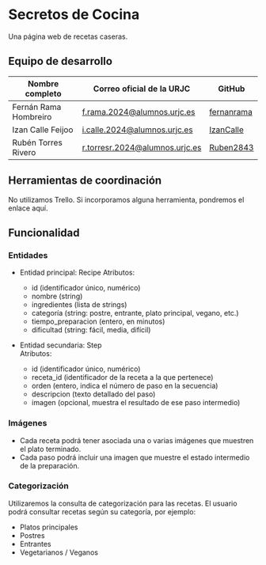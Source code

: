# Secretos de Cocina

Una página web de recetas caseras.



## Equipo de desarrollo

| Nombre completo         | Correo oficial de la URJC                | GitHub      |
|-------------------------|------------------------------------------|-------------|
| Fernán Rama Hombreiro   | f.rama.2024@alumnos.urjc.es              | [fernanrama](https://github.com/fernanrama) |
| Izan Calle Feijoo       | i.calle.2024@alumnos.urjc.es             | [IzanCalle](https://github.com/IzanCalle)   |
| Rubén Torres Rivero     | r.torresr.2024@alumnos.urjc.es           | [Ruben2843](https://github.com/Ruben2843)   |



## Herramientas de coordinación

No utilizamos Trello. 
Si incorporamos alguna herramienta, pondremos el enlace aquí.



## Funcionalidad

###  Entidades

- Entidad principal: Recipe 
  Atributos:  
  - id (identificador único, numérico)  
  - nombre (string)  
  - ingredientes (lista de strings)    
  - categoría (string: postre, entrante, plato principal, vegano, etc.)  
  - tiempo_preparacion (entero, en minutos)  
  - dificultad (string: fácil, media, difícil)  

- Entidad secundaria: Step  
  Atributos:  
  - id (identificador único, numérico)  
  - receta_id (identificador de la receta a la que pertenece)  
  - orden (entero, indica el número de paso en la secuencia)  
  - descripcion (texto detallado del paso)  
  - imagen (opcional, muestra el resultado de ese paso intermedio)  



### Imágenes

- Cada receta podrá tener asociada una o varias imágenes que muestren el plato terminado.  
- Cada paso podrá incluir una imagen que muestre el estado intermedio de la preparación.  

### Categorización
Utilizaremos la consulta de categorización para las recetas. 
El usuario podrá consultar recetas según su categoría, por ejemplo: 

- Platos principales  
- Postres  
- Entrantes  
- Vegetarianos / Veganos
